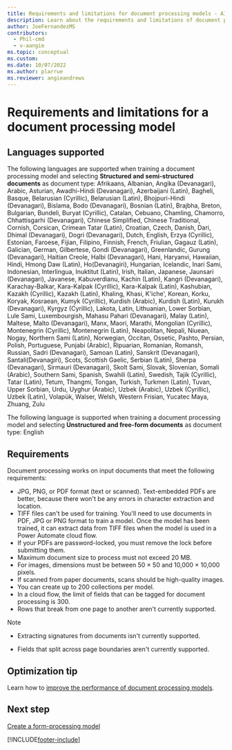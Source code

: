 ```yaml
---
title: Requirements and limitations for document processing models - AI Builder | Microsoft Docs
description: Learn about the requirements and limitations of document processing models in AI Builder.
author: JoeFernandezMS
contributors:
  - Phil-cmd
  - v-aangie
ms.topic: conceptual
ms.custom:
ms.date: 10/07/2022
ms.author: plarrue
ms.reviewer: angieandrews
---
```


# Requirements and limitations for a document processing model

## Languages supported

The following languages are supported when training a document processing model and selecting **Structured and semi-structured documents** as document type: Afrikaans, Albanian, Angika (Devanagari), Arabic, Asturian, Awadhi-Hindi (Devanagari), Azerbaijani (Latin), Bagheli, Basque, Belarusian (Cyrillic), Belarusian (Latin), Bhojpuri-Hindi (Devanagari), Bislama, Bodo (Devanagari), Bosnian (Latin), Brajbha, Breton, Bulgarian, Bundeli, Buryat (Cyrillic), Catalan, Cebuano, Chamling, Chamorro, Chhattisgarhi (Devanagari), Chinese Simplified, Chinese Traditional, Cornish, Corsican, Crimean Tatar (Latin), Croatian, Czech, Danish, Dari, Dhimal (Devanagari), Dogri (Devanagari), Dutch, English, Erzya (Cyrillic), Estonian, Faroese, Fijian, Filipino, Finnish, French, Friulian, Gagauz (Latin), Galician, German, Gilbertese, Gondi (Devanagari), Greenlandic, Gurung (Devanagari), Haitian Creole, Halbi (Devanagari), Hani, Haryanvi, Hawaiian, Hindi, Hmong Daw (Latin), Ho(Devanagiri), Hungarian, Icelandic, Inari Sami, Indonesian, Interlingua, Inuktitut (Latin), Irish, Italian, Japanese, Jaunsari (Devanagari), Javanese, Kabuverdianu, Kachin (Latin), Kangri (Devanagari), Karachay-Balkar, Kara-Kalpak (Cyrillic), Kara-Kalpak (Latin), Kashubian, Kazakh (Cyrillic), Kazakh (Latin), Khaling, Khasi, K'iche', Korean, Korku, Koryak, Kosraean, Kumyk (Cyrillic), Kurdish (Arabic), Kurdish (Latin), Kurukh (Devanagari), Kyrgyz (Cyrillic), Lakota, Latin, Lithuanian, Lower Sorbian, Lule Sami, Luxembourgish, Mahasu Pahari (Devanagari), Malay (Latin), Maltese, Malto (Devanagari), Manx, Maori, Marathi, Mongolian (Cyrillic), Montenegrin (Cyrillic), Montenegrin (Latin), Neapolitan, Nepali, Niuean, Nogay, Northern Sami (Latin), Norwegian, Occitan, Ossetic, Pashto, Persian, Polish, Portuguese, Punjabi (Arabic), Ripuarian, Romanian, Romansh, Russian, Sadri  (Devanagari), Samoan (Latin), Sanskrit (Devanagari), Santali(Devanagiri), Scots, Scottish Gaelic, Serbian (Latin), Sherpa (Devanagari), Sirmauri (Devanagari), Skolt Sami, Slovak, Slovenian, Somali (Arabic), Southern Sami, Spanish, Swahili (Latin), Swedish, Tajik (Cyrillic), Tatar (Latin), Tetum, Thangmi, Tongan, Turkish, Turkmen (Latin), Tuvan, Upper Sorbian, Urdu, Uyghur (Arabic), Uzbek (Arabic), Uzbek (Cyrillic), Uzbek (Latin), Volapük, Walser, Welsh, Western Frisian, Yucatec Maya, Zhuang, Zulu

The following language is supported when training a document processing model and selecting **Unstructured and free-form documents** as document type: English

## Requirements

Document processing works on input documents that meet the following requirements:

- JPG, PNG, or PDF format (text or scanned). Text-embedded PDFs are better, because there won't be any errors in character extraction and location.
- TIFF files can't be used for training. You'll need to use documents in PDF, JPG or PNG format to train a model. Once the model has been trained, it can extract data from TIFF files when the model is used in a Power Automate cloud flow.
- If your PDFs are password-locked, you must remove the lock before submitting them.
- Maximum document size to process must not exceed 20 MB. 
- For images, dimensions must be between 50 &times; 50 and 10,000 &times; 10,000 pixels.
- If scanned from paper documents, scans should be high-quality images.
- You can create up to 200 collections per model.
- In a cloud flow, the limit of fields that can be tagged for document processing is 300.
- Rows that break from one page to another aren't currently supported.

 > [!NOTE]
 > - Extracting signatures from documents isn't currently supported.<br />
 > 
 > - Fields that split across page boundaries aren't currently supported.

## Optimization tip

Learn how to [improve the performance of document processing models](improve-form-processing-performance.md).

## Next step

[Create a form-processing model](create-form-processing-model.md)

[!INCLUDE[footer-include](includes/footer-banner.md)]
